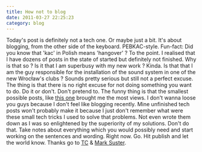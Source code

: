 ```yaml
---
title: How not to blog
date: 2011-03-27 22:25:23
category: blog
---
```


Today's post is definitely not a tech one. Or maybe just a bit. It's
about blogging, from the other side of the keyboard. PEBKAC-style.
Fun-fact: Did you know that 'kac' in Polish means 'hangover' ? To the
point. I realised that I have dozens of posts in the state of started
but definitely not finished. Why is that so ? Is it that I am superbusy
with my new work ? Kinda. Is that that I am the guy responsible for the
installation of the sound system in one of the new Wrocław's clubs ?
Sounds pretty serious but still not a perfect excuse. The thing is that
there is no right excuse for not doing something you want to do. Do it
or don't. Don't pretend to. The funny thing is that the smallest
possible posts, like
[this one](/posts/2011/01/29/netbeans-6-9-rails-3-ubuntu-10-10/) brought me
the most views. I don't wanna loose you guys because I don't feel like
blogging recently. Mine unfinished tech posts won't probably make it
because I just don't remember what were these small tech tricks I used
to solve that problems. Not even wrote them down as I was so enlightened
by the superiority of my solutions. Don't do that. Take notes about
everything which you would possibly need and start working on the
sentences and wording. Right now. Go. Hit publish and let the world
know. Thanks go to
[TC](http://techcrunch.com/2011/03/27/why-startups-need-to-blog-and-what-to-talk-about/)
& [Mark Suster](http://techcrunch.com/author/marksuster/).
